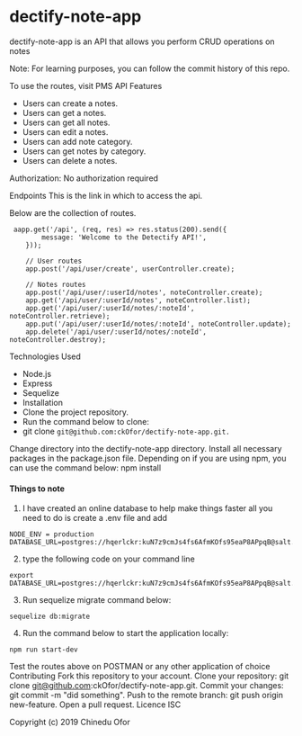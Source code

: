 # dectify-note-app


dectify-note-app is an API that allows you perform CRUD operations on notes

Note: For learning purposes, you can follow the commit history of this repo.

To use the routes, visit PMS API
Features
* Users can create a notes.
* Users can get a notes.
* Users can get all notes.
* Users can edit a notes.
* Users can add note category.
* Users can get notes by category.
* Users can delete a notes.

Authorization: No authorization required

Endpoints
This is the link in which to access the api.

Below are the collection of routes.
```
 aapp.get('/api', (req, res) => res.status(200).send({
		message: 'Welcome to the Detectify API!',
	}));
	
	// User routes
	app.post('/api/user/create', userController.create);
	
	// Notes routes
	app.post('/api/user/:userId/notes', noteController.create);
	app.get('/api/user/:userId/notes', noteController.list);
	app.get('/api/user/:userId/notes/:noteId', noteController.retrieve);
	app.put('/api/user/:userId/notes/:noteId', noteController.update);
	app.delete('/api/user/:userId/notes/:noteId', noteController.destroy);
```

Technologies Used
* Node.js
* Express
* Sequelize
* Installation
* Clone the project repository.
* Run the command below to clone:
* git clone ```git@github.com:ckOfor/dectify-note-app.git.```

Change directory into the dectify-note-app directory.
Install all necessary packages in the package.json file. Depending on if you are using npm, you can use the command below:
npm install

#### Things to note
1. I have created an online database to help make things faster all you need to do is create a .env file and add 
```
NODE_ENV = production
DATABASE_URL=postgres://hqerlckr:kuN7z9cmJs4fs6AfmKOfs95eaP8APpqB@salt.db.elephantsql.com:5432/hqerlckr
```

2. type the following code on your command line
```
export DATABASE_URL=postgres://hqerlckr:kuN7z9cmJs4fs6AfmKOfs95eaP8APpqB@salt.db.elephantsql.com:5432/hqerlckr
```

3. Run sequelize migrate command below:
```
sequelize db:migrate
```

4. Run the command below to start the application locally:
```
npm run start-dev
```

Test the routes above on POSTMAN or any other application of choice
Contributing
Fork this repository to your account.
Clone your repository: git clone git@github.com:ckOfor/dectify-note-app.git.
Commit your changes: git commit -m "did something".
Push to the remote branch: git push origin new-feature.
Open a pull request.
Licence
ISC

Copyright (c) 2019 Chinedu Ofor

